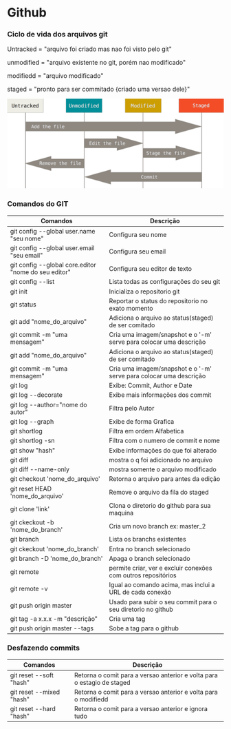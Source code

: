 # Github

### Ciclo de vida dos arquivos git

Untracked = "arquivo foi criado mas nao foi visto pelo git"

unmodified = "arquivo existente no git, porém nao modificado"

modifiedd = "arquivo modificado"

staged = "pronto para ser commitado {criado uma versao dele}"



![Imagem_Ciclo_Git](https://github.com/hugoleogs/comandos_git_github/blob/master/git.png)


### Comandos do GIT

Comandos                                             |  Descrição
---------------------------------------------------- | ---------------------------------------------------------------- 
git config --global user.name "seu nome"             |  Configura seu nome
git config --global user.email "seu email"           | Configura seu email
git config --global core.editor "nome do seu editor" | Configura seu editor de texto
git config --list                                    | Lista todas as configurações do seu git
git init                                             | Inicializa o repositorio git
git status                                           | Reportar o status do repositorio no exato momento
git add "nome_do_arquivo"                            | Adiciona o arquivo ao status(staged) de ser comitado
git commit -m "uma mensagem"                         | Cria uma imagem/snapshot e o '-m' serve para colocar uma descrição
git add "nome_do_arquivo"                            | Adiciona o arquivo ao status(staged) de ser comitado 
git commit -m "uma mensagem"                         | Cria uma imagem/snapshot e o '-m' serve para colocar uma descrição 
git log                                              | Exibe: Commit, Author e Date
git log --decorate                                   | Exibe mais informações dos commit
git log --author="nome do autor"                     | Filtra pelo Autor
git log --graph                                      | Exibe de forma Grafica
git shortlog                                         | Filtra em ordem Alfabetica
git shortlog -sn                                     | Filtra com o numero de commit e nome
git show "hash"                                      | Exibe informações do que foi alterado
git diff                                             | mostra o q foi adicionado no arquivo
git diff --name-only                                 | mostra somente o arquivo modificado
git checkout 'nome_do_arquivo'                       | Retorna o arquivo para antes da edição
git reset HEAD 'nome_do_arquivo'                     | Remove o arquivo da fila do staged
git clone 'link'                                     | Clona o diretorio do github para sua maquina 
git ckeckout -b 'nome_do_branch'                     | Cria um novo branch ex: master_2
git branch                                           | Lista os branchs existentes
git ckeckout 'nome_do_branch'                        | Entra no branch selecionado
git branch -D 'nome_do_branch'                       | Apaga o branch selecionado 
git remote                                           | permite criar, ver e excluir conexões com outros repositórios
git remote -v                                        | Igual ao comando acima, mas inclui a URL de cada conexão
git push origin master                               | Usado para subir o seu commit para o seu diretorio no github
git tag -a x.x.x -m "descrição"                      | Cria uma tag
git push origin master --tags                        | Sobe a tag para o github


### Desfazendo commits                             
Comandos                                            | Descrição
--------------------------------------------------- | ---------------------------------------------------------------- 
git reset --soft "hash"                             | Retorna o comit para a versao anterior e volta para o estagio de staged
git reset --mixed "hash"                            | Retorna o comit para a versao anterior e volta para o modifiedd
git reset --hard "hash"                             | Retorna o comit para a versao anterior e ignora tudo



